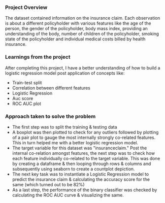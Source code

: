 ### Project Overview

 The dataset contained information on the insurance claim. Each observation is about a different policyholder with various features like the age of the person, the gender of the policyholder, body mass index, providing an understanding of the body, number of children of the policyholder, smoking state of the policyholder and individual medical costs billed by health insurance.



### Learnings from the project

 After completing this project, I have a better understanding of how to build a logistic regression model post application of concepts like:

- Train-test split
- Correlation between different features
- Logistic Regression
- Auc score
- ROC AUC plot


### Approach taken to solve the problem

 - The first step was to split the training & testing data
- A boxplot was then plotted to check for any outliers followed by plotting of a pair plot to gauge the most internally strongly co-related features. This in turn helped me with a better logistic regression model.
- The target variable for this dataset was "insuranceclaim." Post the internal co-relation amongst features, the next step was to check how each feature individually co-related to the target variable. This was done by creating a dataframe & then looping through rows & columns and subsequently using seaborn to create a countplot depiction.
- The next key task was to instantiate a Logistic Regression model to predict the insurance claim & calculating the accuracy score for the same (which turned out to be 82%)
- As a last step, the performance of the binary classifier was checked by calculating the ROC AUC curve & visualizing the same.
 



